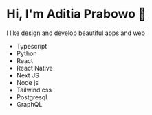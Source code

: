 # Hi, I'm Aditia Prabowo 👋
I like design and develop beautiful apps and web

* Typescript
* Python
* React
* React Native
* Next JS
* Node js
* Tailwind css
* Postgresql
* GraphQL
